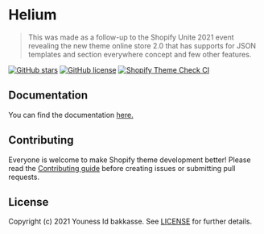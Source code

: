 # Helium 

> This was made as a follow-up to the Shopify Unite 2021 event revealing the new theme online store 2.0 that has supports for JSON templates and section everywhere concept and few other features.

[![GitHub stars](https://img.shields.io/github/stars/idbakkasse/helium)](https://GitHub.com/idbakkasse/helium/stargazers/)
[![GitHub license](https://img.shields.io/github/license/idbakkasse/helium)](https://github.com/idbakkasse/helium/blob/master/LICENSE)
[![Shopify Theme Check CI](https://github.com/idbakkasse/helium/actions/workflows/theme-check-ci.yml/badge.svg)](https://github.com/idbakkasse/helium/actions/workflows/theme-check-ci.yml)

## Documentation

You can find the documentation [here.](https://helium.idbakkasse.com)

## Contributing

Everyone is welcome to make Shopify theme development better! Please read the [Contributing guide](.github/CONTRIBUTING.md) before creating issues or submitting pull requests.

## License

Copyright (c) 2021 Youness Id bakkasse. See [LICENSE](.github/LICENSE) for further details.

<!-- Badges and links -->
[licence-badge]: https://img.shields.io/github/license/younessidbakkasse/workflow

[theme-check-badge]: https://github.com/younessidbakkasse/workflow/actions/workflows/theme-check-ci.yml/badge.svg
[theme-check-action]: https://github.com/younessidbakkasse/helium/actions/workflows/theme-check.yml